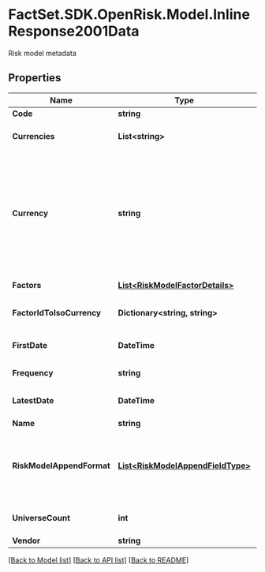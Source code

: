 # FactSet.SDK.OpenRisk.Model.InlineResponse2001Data
Risk model metadata

## Properties

Name | Type | Description | Notes
------------ | ------------- | ------------- | -------------
**Code** | **string** | Model code | 
**Currencies** | **List&lt;string&gt;** | Currencies that can be used with the model | 
**Currency** | **string** | ISO-4217 currency code for risk model and holdings data to fetch and use. Ignored only for composite asset definitions provided as inputs via &#39;compositeAssets&#39; field. | 
**Factors** | [**List&lt;RiskModelFactorDetails&gt;**](RiskModelFactorDetails.md) | Factors of the model | 
**FactorIdToIsoCurrency** | **Dictionary&lt;string, string&gt;** | Map of currency factor IDs to ISO currency code. | 
**FirstDate** | **DateTime** | **(since 1.12.0)**  Date format YYYY-MM-DD. | 
**Frequency** | **string** | Frequency of the model | 
**LatestDate** | **DateTime** | **(since 1.12.0)**  Date format YYYY-MM-DD. | 
**Name** | **string** | Model name | 
**RiskModelAppendFormat** | [**List&lt;RiskModelAppendFieldType&gt;**](RiskModelAppendFieldType.md) | List of fields which are supported by the risk model for appending additional asset data | [optional] 
**UniverseCount** | **int** | Total universe count of the model | 
**Vendor** | **string** | Model vendor | 

[[Back to Model list]](../README.md#documentation-for-models) [[Back to API list]](../README.md#documentation-for-api-endpoints) [[Back to README]](../README.md)

